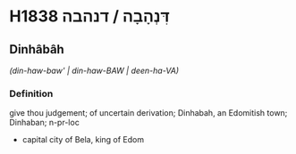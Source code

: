 # H1838 דִּנְהָבָה / דנהבה

## Dinhâbâh

_(din-haw-baw' | din-haw-BAW | deen-ha-VA)_

### Definition

give thou judgement; of uncertain derivation; Dinhabah, an Edomitish town; Dinhaban; n-pr-loc

- capital city of Bela, king of Edom
